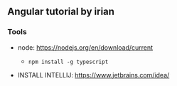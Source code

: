 ## Angular tutorial by irian

### Tools
* node: https://nodejs.org/en/download/current
  * `npm install -g typescript`

* INSTALL INTELLIJ: https://www.jetbrains.com/idea/
